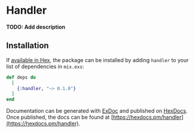 # Handler

**TODO: Add description**

## Installation

If [available in Hex](https://hex.pm/docs/publish), the package can be installed
by adding `handler` to your list of dependencies in `mix.exs`:

```elixir
def deps do
  [
    {:handler, "~> 0.1.0"}
  ]
end
```

Documentation can be generated with [ExDoc](https://github.com/elixir-lang/ex_doc)
and published on [HexDocs](https://hexdocs.pm). Once published, the docs can
be found at [https://hexdocs.pm/handler](https://hexdocs.pm/handler).


